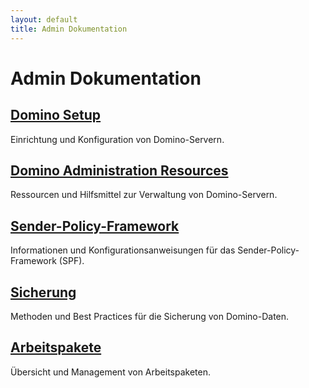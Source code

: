 ```yaml
---
layout: default
title: Admin Dokumentation
---
```


# Admin Dokumentation

## [Domino Setup](./domino-setup)

Einrichtung und Konfiguration von Domino-Servern.

## [Domino Administration Resources](./domino-resources)

Ressourcen und Hilfsmittel zur Verwaltung von Domino-Servern.

## [Sender-Policy-Framework](./rund-um-domino/Sender-Policy-Framework)

Informationen und Konfigurationsanweisungen für das Sender-Policy-Framework (SPF).

## [Sicherung](./rund-um-domino/Sicherung)

Methoden und Best Practices für die Sicherung von Domino-Daten.

## [Arbeitspakete](./AP)

Übersicht und Management von Arbeitspaketen.

